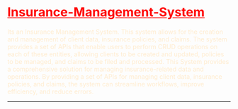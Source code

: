 <!DOCTYPE html>
<html lang="en">
<head>
    <meta charset="UTF-8">
    <meta http-equiv="X-UA-Compatible" content="IE=edge">
    <meta name="viewport" content="width=device-width, initial-scale=1.0">
 <style>
  *{
  color:red;
  }
 </style>
</head>
<body>
   <h1 style="text-decoration: underline;">Insurance-Management-System</h1>
  <p style="color: blanchedalmond;">Its an Insurance Management System. This system allows for the creation and management of client data, insurance policies, and claims. The system provides a set of APIs that enable users to perform CRUD operations on each of these entities, allowing clients to be created and updated, policies to be managed, and claims to be filed and processed. This System provides a comprehensive solution for managing insurance-related data and operations. By providing a set of APIs for managing client data, insurance policies, and claims, the system can streamline workflows, improve efficiency, and reduce errors.</p>
<hr>
<br>
